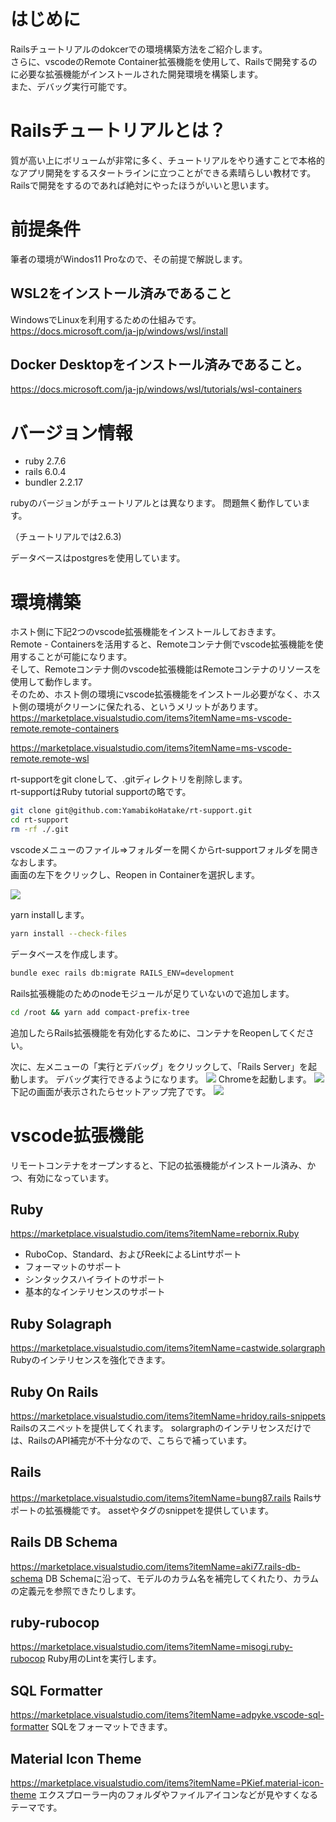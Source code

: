 # はじめに
Railsチュートリアルのdokcerでの環境構築方法をご紹介します。  
さらに、vscodeのRemote Container拡張機能を使用して、Railsで開発するのに必要な拡張機能がインストールされた開発環境を構築します。  
また、デバッグ実行可能です。

# Railsチュートリアルとは？
質が高い上にボリュームが非常に多く、チュートリアルをやり通すことで本格的なアプリ開発をするスタートラインに立つことができる素晴らしい教材です。  
Railsで開発をするのであれば絶対にやったほうがいいと思います。  

# 前提条件
筆者の環境がWindos11 Proなので、その前提で解説します。

## WSL2をインストール済みであること
WindowsでLinuxを利用するための仕組みです。
https://docs.microsoft.com/ja-jp/windows/wsl/install

## Docker Desktopをインストール済みであること。
https://docs.microsoft.com/ja-jp/windows/wsl/tutorials/wsl-containers

# バージョン情報
- ruby 2.7.6
- rails 6.0.4
- bundler 2.2.17

rubyのバージョンがチュートリアルとは異なります。
問題無く動作しています。

（チュートリアルでは2.6.3)

データベースはpostgresを使用しています。

# 環境構築
ホスト側に下記2つのvscode拡張機能をインストールしておきます。  
Remote - Containersを活用すると、Remoteコンテナ側でvscode拡張機能を使用することが可能になります。  
そして、Remoteコンテナ側のvscode拡張機能はRemoteコンテナのリソースを使用して動作します。  
そのため、ホスト側の環境にvscode拡張機能をインストール必要がなく、ホスト側の環境がクリーンに保たれる、というメリットがあります。  
https://marketplace.visualstudio.com/items?itemName=ms-vscode-remote.remote-containers

https://marketplace.visualstudio.com/items?itemName=ms-vscode-remote.remote-wsl

rt-supportをgit cloneして、.gitディレクトリを削除します。  
rt-supportはRuby tutorial supportの略です。
```bash
git clone git@github.com:YamabikoHatake/rt-support.git
cd rt-support
rm -rf ./.git
```

vscodeメニューのファイル⇒フォルダーを開くからrt-supportフォルダを開きなおします。  
画面の左下をクリックし、Reopen in Containerを選択します。

![](https://storage.googleapis.com/zenn-user-upload/722f67566c6c-20220520.png)

yarn installします。
```bash
yarn install --check-files
```

データベースを作成します。
```bash
bundle exec rails db:migrate RAILS_ENV=development
```

Rails拡張機能のためのnodeモジュールが足りていないので追加します。
```bash
cd /root && yarn add compact-prefix-tree
```
追加したらRails拡張機能を有効化するために、コンテナをReopenしてください。

次に、左メニューの「実行とデバッグ」をクリックして、「Rails Server」を起動します。
デバッグ実行できるようになります。
![](https://storage.googleapis.com/zenn-user-upload/1a140002f58f-20220520.png)
Chromeを起動します。
![](https://storage.googleapis.com/zenn-user-upload/ac575237a990-20220520.png)
下記の画面が表示されたらセットアップ完了です。
![](https://storage.googleapis.com/zenn-user-upload/15c7351d489c-20220520.png)

# vscode拡張機能
リモートコンテナをオープンすると、下記の拡張機能がインストール済み、かつ、有効になっています。

## Ruby
https://marketplace.visualstudio.com/items?itemName=rebornix.Ruby
- RuboCop、Standard、およびReekによるLintサポート
- フォーマットのサポート
- シンタックスハイライトのサポート
- 基本的なインテリセンスのサポート

## Ruby Solagraph
https://marketplace.visualstudio.com/items?itemName=castwide.solargraph
Rubyのインテリセンスを強化できます。


## Ruby On Rails
https://marketplace.visualstudio.com/items?itemName=hridoy.rails-snippets
Railsのスニペットを提供してくれます。
solargraphのインテリセンスだけでは、RailsのAPI補完が不十分なので、こちらで補っています。

## Rails
https://marketplace.visualstudio.com/items?itemName=bung87.rails
Railsサポートの拡張機能です。
assetやタグのsnippetを提供しています。

## Rails DB Schema
https://marketplace.visualstudio.com/items?itemName=aki77.rails-db-schema
DB Schemaに沿って、モデルのカラム名を補完してくれたり、カラムの定義元を参照できたりします。

## ruby-rubocop
https://marketplace.visualstudio.com/items?itemName=misogi.ruby-rubocop
Ruby用のLintを実行します。

## SQL Formatter
https://marketplace.visualstudio.com/items?itemName=adpyke.vscode-sql-formatter
SQLをフォーマットできます。

## Material Icon Theme
https://marketplace.visualstudio.com/items?itemName=PKief.material-icon-theme
エクスプローラー内のフォルダやファイルアイコンなどが見やすくなるテーマです。